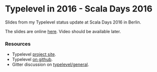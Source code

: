 # Typelevel in 2016 - Scala Days 2016

Slides from my Typelevel status update at Scala Days 2016 in Berlin.

The slides are online [here](http://milessabin.com/talks/2016/06/17/scala-days-typelevel-2016). Video should be
available later.

### Resources

* Typelevel [project site](http://typelevel.org).
* Typelevel [on github](http://github.com/typelevel/general).
* Gitter discussion on [typelevel/general](http://gitter.im/typelevel/general).
